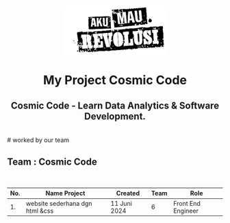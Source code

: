 <br />
<p align="center">
  <a href="">
    <img src="bg.png" width='250dp' alt="Logo" >
  </a>

  <h1 align="center">My Project Cosmic Code</h1>
  <h2 align="center">
  Cosmic Code - Learn Data Analytics & Software Development.</h2> 
</p>
<br>
# worked by our team

## Team  : Cosmic Code

<br>

| No.| Name Project                            | Created     | Team        |    Role           |
|----| -------------------------------------   | ----------- | ----------- | ------------------|
|1.  | website sederhana dgn html &css         | 11 Juni 2024| 6           | Front End Engineer|




<br>
